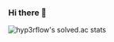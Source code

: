 ### Hi there 👋

![hyp3rflow's solved.ac stats](https://github-readme-solvedac.hyp3rflow.vercel.app/api/?handle=hyperflow)
